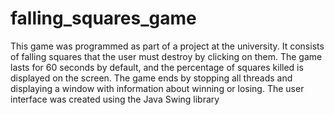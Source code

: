 # falling_squares_game
This game was programmed as part of a project at the university. It consists of falling squares that the user must destroy by clicking on them. The game lasts for 60 seconds by default, and the percentage of squares killed is displayed on the screen. The game ends by stopping all threads and displaying a window with information about winning or losing. The user interface was created using the Java Swing library
